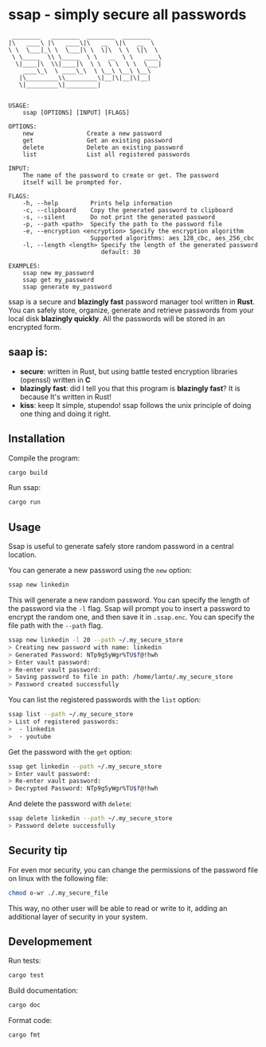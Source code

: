 # ssap - simply secure all passwords

```
 ________   ________  ________  ________
|\   ____\ |\   ____\|\   __  \|\   __  \
\ \  \___|_\ \  \___|\ \  \|\  \ \  \|\  \
 \ \_____  \\ \_____  \ \   __  \ \   ____\
  \|____|\  \\|____|\  \ \  \ \  \ \  \___|
    ____\_\  \ ____\_\  \ \__\ \__\ \__\
   |\_________\\_________\|__|\|__|\|__|
   \|_________\|_________|


USAGE:
    ssap [OPTIONS] [INPUT] [FLAGS]

OPTIONS:
    new               Create a new password
    get               Get an existing password
    delete            Delete an existing password
    list              List all registered passwords

INPUT:
    The name of the password to create or get. The password
    itself will be prompted for.

FLAGS:
    -h, --help         Prints help information
    -c, --clipboard    Copy the generated password to clipboard
    -s, --silent       Do not print the generated password
    -p, --path <path>  Specify the path to the password file
    -e, --encryption <encryption> Specify the encryption algorithm
                       Supported algorithms: aes_128_cbc, aes_256_cbc
    -l, --length <length> Specify the length of the generated password
                          default: 30

EXAMPLES:
    ssap new my_password
    ssap get my_password
    ssap generate my_password
```

ssap is a secure and **blazingly fast** password manager tool written in **Rust**.
You can safely store, organize, generate and retrieve passwords from your
local disk **blazingly quickly**. All the passwords will be stored in an encrypted form.

## saap is:

- **secure**: written in Rust, but using battle tested encryption libraries (openssl) written in **C**
- **blazingly fast**: did I tell you that this program is **blazingly fast**? It is because It's written in Rust!
- **kiss**: keep It simple, stupendo! ssap follows the unix principle of doing one thing and doing it right.

## Installation
Compile the program:
```bash
cargo build
```
Run ssap:
```bash
cargo run
```

## Usage
Ssap is useful to generate safely store random password in a central location.

You can generate a new password using the `new` option:
```bash
ssap new linkedin
```
This will generate a new random password. You can specify the length of the password
via the `-l` flag. Ssap will prompt you to insert a password to encrypt the random
one, and then save it in `.ssap.enc`. You can specify the file path with the `--path` flag.
```bash
ssap new linkedin -l 20 --path ~/.my_secure_store
> Creating new password with name: linkedin
> Generated Password: NTp9g5yWgr%TU$f@!hwh
> Enter vault password:
> Re-enter vault password:
> Saving password to file in path: /home/lanto/.my_secure_store
> Password created successfully
```
You can list the registered passwords with the `list` option:
```bash
ssap list --path ~/.my_secure_store
> List of registered passwords:
>  - linkedin
>  - youtube
```
Get the password with the `get` option:
```bash
ssap get linkedin --path ~/.my_secure_store
> Enter vault password:
> Re-enter vault password:
> Decrypted Password: NTp9g5yWgr%TU$f@!hwh
```
And delete the password with `delete`:
```bash
ssap delete linkedin --path ~/.my_secure_store
> Password delete successfully
```

## Security tip
For even mor security, you can change the permissions of the password file
on linux with the following file:
```bash
chmod o-wr ./.my_secure_file
```
This way, no other user will be able to read or write to it, adding an
additional layer of security in your system.

## Developmement
Run tests:
```bash
cargo test
```
Build documentation:
```bash
cargo doc
```
Format code:
```bash
cargo fmt
```
